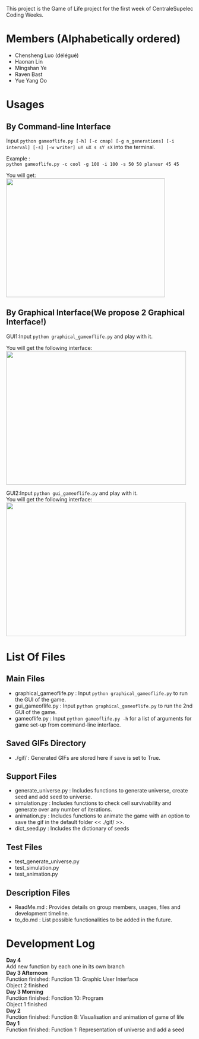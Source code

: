 This project is the Game of Life project for the first week of CentraleSupelec Coding Weeks.

Members (Alphabetically ordered)
===================================
- Chensheng Luo (délégué)
- Haonan Lin
- Mingshan Ye
- Raven Bast
- Yue Yang Oo

Usages  
====================================
By Command-line Interface 
------------------------------------
Input `python gameoflife.py [-h] [-c cmap] [-g n_generations] [-i interval] [-s] [-w writer] uY uX s sY sX` into the terminal.  

Example :  
```python gameoflife.py -c cool -g 100 -i 100 -s 50 50 planeur 45 45```  

You will get:   
<img src="gif/planeur_universe_50-50_generations_100_interval_100.gif" width=427 height=320> 

By Graphical Interface(We propose 2 Graphical Interface!)   
------------------------------------
GUI1:Input `python graphical_gameoflife.py` and play with it.  

You will get the following interface:   
<img src="gif/demo_graphic.jpg" width=484 height=360>  

GUI2:Input `python gui_gameoflife.py` and play with it.  
You will get the following interface:   
<img src="gif/demo_gui.jpg" width=484 height=360> 

List Of Files
====================================
Main Files
------------------------------------
- graphical_gameoflife.py : Input `python graphical_gameoflife.py` to run the GUI of the game.  
- gui_gameoflife.py : Input `python graphical_gameoflife.py` to run the 2nd GUI of the game.
- gameoflife.py : Input `python gameoflife.py -h` for a list of arguments for game set-up from command-line interface. 
  

Saved GIFs Directory
------------------------------------
- ./gif/ : Generated GIFs are stored here if save is set to True.  

Support Files
------------------------------------
- generate_universe.py : Includes functions to generate universe, create seed and add seed to universe.  
- simulation.py : Includes functions to check cell survivability and generate over any number of iterations.  
- animation.py : Includes functions to animate the game with an option to save the gif in the default folder << ./gif/ >>.  
- dict_seed.py : Includes the dictionary of seeds

Test Files
------------------------------------
- test_generate_universe.py  
- test_simulation.py  
- test_animation.py  

Description Files
-------------------------------------
- ReadMe.md : Provides details on group members, usages, files and development timeline.
- to_do.md : List possible functionalities to be added in the future.  

Development Log
====================================
**Day 4**  
    Add new function by each one in its own branch  
**Day 3 Afternoon**  
    Function finished: Function 13: Graphic User Interface  
    Object 2 finished  
**Day 3 Morning**  
    Function finished: Fonction 10: Program   
    Object 1 finished    
**Day 2**  
    Function finished: Function 8: Visualisation and animation of game of life  
**Day 1**  
    Function finished: Function 1: Representation of universe and add a seed